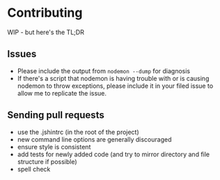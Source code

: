 # Contributing

WIP - but here's the TL;DR

## Issues

- Please include the output from `nodemon --dump` for diagnosis
- If there's a script that nodemon is having trouble with or is causing nodemon to throw exceptions, please include it in your filed issue to allow me to replicate the issue.

## Sending pull requests

- use the .jshintrc (in the root of the project)
- new command line options are generally discouraged
- ensure style is consistent
- add tests for newly added code (and try to mirror directory and file structure if possible)
- spell check